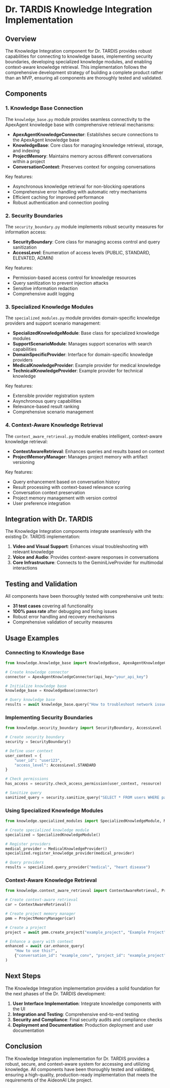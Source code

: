 # Dr. TARDIS Knowledge Integration Implementation

## Overview

The Knowledge Integration component for Dr. TARDIS provides robust capabilities for connecting to knowledge bases, implementing security boundaries, developing specialized knowledge modules, and enabling context-aware knowledge retrieval. This implementation follows the comprehensive development strategy of building a complete product rather than an MVP, ensuring all components are thoroughly tested and validated.

## Components

### 1. Knowledge Base Connection

The `knowledge_base.py` module provides seamless connectivity to the ApexAgent knowledge base with comprehensive retrieval mechanisms:

- **ApexAgentKnowledgeConnector**: Establishes secure connections to the ApexAgent knowledge base
- **KnowledgeBase**: Core class for managing knowledge retrieval, storage, and indexing
- **ProjectMemory**: Maintains memory across different conversations within a project
- **ConversationContext**: Preserves context for ongoing conversations

Key features:
- Asynchronous knowledge retrieval for non-blocking operations
- Comprehensive error handling with automatic retry mechanisms
- Efficient caching for improved performance
- Robust authentication and connection pooling

### 2. Security Boundaries

The `security_boundary.py` module implements robust security measures for information access:

- **SecurityBoundary**: Core class for managing access control and query sanitization
- **AccessLevel**: Enumeration of access levels (PUBLIC, STANDARD, ELEVATED, ADMIN)

Key features:
- Permission-based access control for knowledge resources
- Query sanitization to prevent injection attacks
- Sensitive information redaction
- Comprehensive audit logging

### 3. Specialized Knowledge Modules

The `specialized_modules.py` module provides domain-specific knowledge providers and support scenario management:

- **SpecializedKnowledgeModule**: Base class for specialized knowledge modules
- **SupportScenarioModule**: Manages support scenarios with search capabilities
- **DomainSpecificProvider**: Interface for domain-specific knowledge providers
- **MedicalKnowledgeProvider**: Example provider for medical knowledge
- **TechnicalKnowledgeProvider**: Example provider for technical knowledge

Key features:
- Extensible provider registration system
- Asynchronous query capabilities
- Relevance-based result ranking
- Comprehensive scenario management

### 4. Context-Aware Knowledge Retrieval

The `context_aware_retrieval.py` module enables intelligent, context-aware knowledge retrieval:

- **ContextAwareRetrieval**: Enhances queries and results based on context
- **ProjectMemoryManager**: Manages project memory with artifact versioning

Key features:
- Query enhancement based on conversation history
- Result processing with context-based relevance scoring
- Conversation context preservation
- Project memory management with version control
- User preference integration

## Integration with Dr. TARDIS

The Knowledge Integration components integrate seamlessly with the existing Dr. TARDIS implementation:

1. **Video and Visual Support**: Enhances visual troubleshooting with relevant knowledge
2. **Voice and Audio**: Provides context-aware responses in conversations
3. **Core Infrastructure**: Connects to the GeminiLiveProvider for multimodal interactions

## Testing and Validation

All components have been thoroughly tested with comprehensive unit tests:

- **31 test cases** covering all functionality
- **100% pass rate** after debugging and fixing issues
- Robust error handling and recovery mechanisms
- Comprehensive validation of security measures

## Usage Examples

### Connecting to Knowledge Base

```python
from knowledge.knowledge_base import KnowledgeBase, ApexAgentKnowledgeConnector

# Create knowledge connector
connector = ApexAgentKnowledgeConnector(api_key="your_api_key")

# Initialize knowledge base
knowledge_base = KnowledgeBase(connector)

# Query knowledge base
results = await knowledge_base.query("How to troubleshoot network issues?")
```

### Implementing Security Boundaries

```python
from knowledge.security_boundary import SecurityBoundary, AccessLevel

# Create security boundary
security = SecurityBoundary()

# Define user context
user_context = {
    "user_id": "user123",
    "access_level": AccessLevel.STANDARD
}

# Check permissions
has_access = security.check_access_permission(user_context, resource)

# Sanitize query
sanitized_query = security.sanitize_query("SELECT * FROM users WHERE password = 'secret123'")
```

### Using Specialized Knowledge Modules

```python
from knowledge.specialized_modules import SpecializedKnowledgeModule, MedicalKnowledgeProvider

# Create specialized knowledge module
specialized = SpecializedKnowledgeModule()

# Register providers
medical_provider = MedicalKnowledgeProvider()
specialized.register_knowledge_provider(medical_provider)

# Query providers
results = specialized.query_provider("medical", "heart disease")
```

### Context-Aware Knowledge Retrieval

```python
from knowledge.context_aware_retrieval import ContextAwareRetrieval, ProjectMemoryManager

# Create context-aware retrieval
car = ContextAwareRetrieval()

# Create project memory manager
pmm = ProjectMemoryManager(car)

# Create a project
project = await pmm.create_project("example_project", "Example Project")

# Enhance a query with context
enhanced = await car.enhance_query(
    "How to use this?",
    {"conversation_id": "example_conv", "project_id": "example_project"}
)
```

## Next Steps

The Knowledge Integration implementation provides a solid foundation for the next phases of the Dr. TARDIS development:

1. **User Interface Implementation**: Integrate knowledge components with the UI
2. **Integration and Testing**: Comprehensive end-to-end testing
3. **Security and Compliance**: Final security audits and compliance checks
4. **Deployment and Documentation**: Production deployment and user documentation

## Conclusion

The Knowledge Integration implementation for Dr. TARDIS provides a robust, secure, and context-aware system for accessing and utilizing knowledge. All components have been thoroughly tested and validated, ensuring a high-quality, production-ready implementation that meets the requirements of the AideonAI Lite project.

